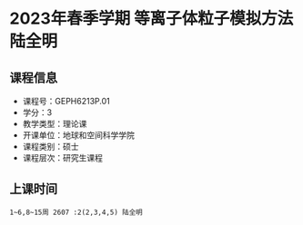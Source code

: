 # 2023年春季学期 等离子体粒子模拟方法 陆全明






## 课程信息

- 课程号：GEPH6213P.01
- 学分：3
- 教学类型：理论课
- 开课单位：地球和空间科学学院
- 课程类别：硕士
- 课程层次：研究生课程

## 上课时间

```
1~6,8~15周 2607 :2(2,3,4,5) 陆全明
```

